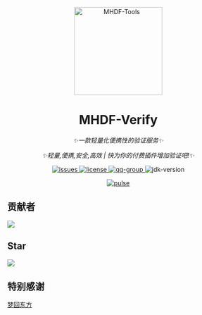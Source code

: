 <p align="center">
   <img src="https://pic.imgdb.cn/item/665c036bd9c307b7e9170568.png" width="200" height="200" alt="MHDF-Tools">
</p>

<div align="center">

# MHDF-Verify

_✨一款轻量化便携性的验证服务✨_

_✨轻量,便携,安全,高效 | 快为你的付费插件增加验证吧!✨_
</div>

<p align="center">
    <a href="https://github.com/Love-MHDF/MHDF-Verify/issues">
        <img src="https://img.shields.io/github/issues/Love-MHDF/MHDF-Verify?style=flat-square" alt="issues">
    </a>
    <a href="https://github.com/Love-MHDF/MHDF-Verify/blob/main/LICENSE">
        <img src="https://img.shields.io/github/license/Love-MHDF/MHDF-Verify?style=flat-square" alt="license">
    </a>
    <a href="https://qm.qq.com/cgi-bin/qm/qr?k=T047YB6lHNMMcMuVlK_hGBcT5HNESxMA&jump_from=webapi&authKey=0/IFGIO6xLjjHB2YKF7laLxkKWbtWbDhb1lt//m7GgbElJSWdRZ8RjbWzSsufkO6">
        <img src="https://img.shields.io/badge/QQ群-129139830-brightgreen?style=flat-square" alt="qq-group">
    </a>
    <img src="https://img.shields.io/badge/JDK-17+-brightgreen?style=flat-square" alt="jdk-version">
</p>

<div align="center">
    <a href="https://github.com/Love-MHDF/MHDF-Verify/pulse">
        <img src="https://repobeats.axiom.co/api/embed/3f95c6a2c3be7b29d95016a78315ffb542c0c5dd.svg" alt="pulse">
    </a>
</div>

## 贡献者

[![](https://stg.contrib.rocks/image?repo=Love-MHDF/MHDF-Verify)](https://stg.contrib.rocks/image?repo=Love-MHDF/MHDF-Verify)

## Star

[![](https://starchart.cc/Love-MHDF/MHDF-Verify.svg?variant=adaptive)](https://starchart.cc/Love-MHDF/MHDF-Verify)

## 特别感谢

<div>
    <a href="https://www.mhdf.love/">梦回东方</a>
</div>
